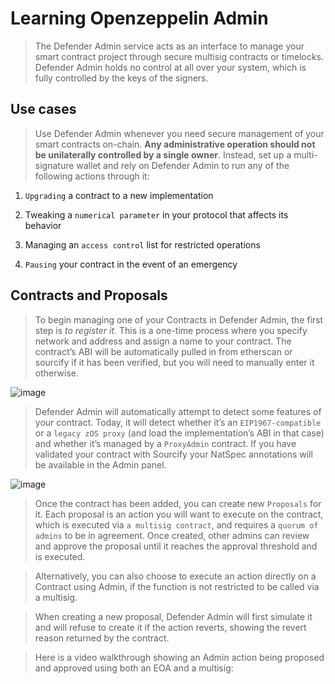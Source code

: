 # Learning Openzeppelin Admin

> The Defender Admin service acts as an interface to manage your smart contract project through secure multisig contracts or timelocks. Defender Admin holds no control at all over your system, which is fully controlled by the keys of the signers.

## Use cases

> Use Defender Admin whenever you need secure management of your smart contracts on-chain. **Any administrative operation should not be unilaterally controlled by a single owner**. Instead, set up a multi-signature wallet and rely on Defender Admin to run any of the following actions through it:

1. `Upgrading` a contract to a new implementation

1. Tweaking a `numerical parameter` in your protocol that affects its behavior

1. Managing an `access control` list for restricted operations

1. `Pausing` your contract in the event of an emergency

## Contracts and Proposals

> To begin managing one of your Contracts in Defender Admin, the first step is _to register it_. This is a one-time process where you specify network and address and assign a name to your contract. The contract’s ABI will be automatically pulled in from etherscan or sourcify if it has been verified, but you will need to manually enter it otherwise.

![image](https://user-images.githubusercontent.com/83855174/185855767-9b356f5e-468a-4c4f-9f2d-2b452549f250.png)

> Defender Admin will automatically attempt to detect some features of your contract. Today, it will detect whether it’s an `EIP1967-compatible` or a `legacy zOS proxy` (and load the implementation’s ABI in that case) and whether it’s managed by a `ProxyAdmin` contract. If you have validated your contract with Sourcify your NatSpec annotations will be available in the Admin panel.

![image](https://user-images.githubusercontent.com/83855174/185856289-5ad59312-0956-4506-aa71-1e1038fefc9d.png)

> Once the contract has been added, you can create new `Proposals` for it. Each proposal is an action you will want to execute on the contract, which is executed via `a multisig contract`, and requires a `quorum of admins` to be in agreement. Once created, other admins can review and approve the proposal until it reaches the approval threshold and is executed.

> Alternatively, you can also choose to execute an action directly on a Contract using Admin, if the function is not restricted to be called via a multisig.

> When creating a new proposal, Defender Admin will first simulate it and will refuse to create it if the action reverts, showing the revert reason returned by the contract.

> Here is a video walkthrough showing an Admin action being proposed and approved using both an EOA and a multisig:

